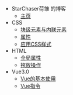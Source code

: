 * StarChaser荷雏 的博客
    -   [主页]()
* CSS
	-   [块级元素与内联元素](CSS/%E5%9D%97%E7%BA%A7%E5%85%83%E7%B4%A0%E4%B8%8E%E5%86%85%E8%81%94%E5%85%83%E7%B4%A0.md)
	-   [属性](/CSS/%E5%B1%9E%E6%80%A7.md)
	-   [应用CSS样式](CSS/%E5%BA%94%E7%94%A8CSS%E6%A0%B7%E5%BC%8F.md)
* HTML
	-   [全局属性](HTML/%E5%85%A8%E5%B1%80%E5%B1%9E%E6%80%A7.md)
	-   [拖放操作](HTML/%E6%8B%96%E6%94%BE%E6%93%8D%E4%BD%9C.md)
* Vue3.0
	-   [Vue的基本使用](Vue3.0/Vue%E7%9A%84%E5%9F%BA%E6%9C%AC%E4%BD%BF%E7%94%A8.md)
	-   [Vue指令](Vue3.0/Vue%E6%8C%87%E4%BB%A4.md)